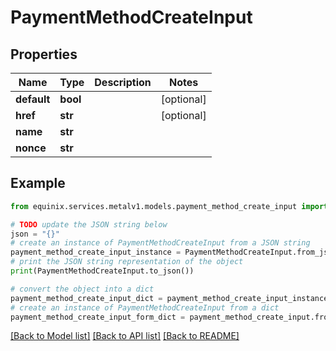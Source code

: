 # PaymentMethodCreateInput


## Properties

Name | Type | Description | Notes
------------ | ------------- | ------------- | -------------
**default** | **bool** |  | [optional] 
**href** | **str** |  | [optional] 
**name** | **str** |  | 
**nonce** | **str** |  | 

## Example

```python
from equinix.services.metalv1.models.payment_method_create_input import PaymentMethodCreateInput

# TODO update the JSON string below
json = "{}"
# create an instance of PaymentMethodCreateInput from a JSON string
payment_method_create_input_instance = PaymentMethodCreateInput.from_json(json)
# print the JSON string representation of the object
print(PaymentMethodCreateInput.to_json())

# convert the object into a dict
payment_method_create_input_dict = payment_method_create_input_instance.to_dict()
# create an instance of PaymentMethodCreateInput from a dict
payment_method_create_input_form_dict = payment_method_create_input.from_dict(payment_method_create_input_dict)
```
[[Back to Model list]](../README.md#documentation-for-models) [[Back to API list]](../README.md#documentation-for-api-endpoints) [[Back to README]](../README.md)


